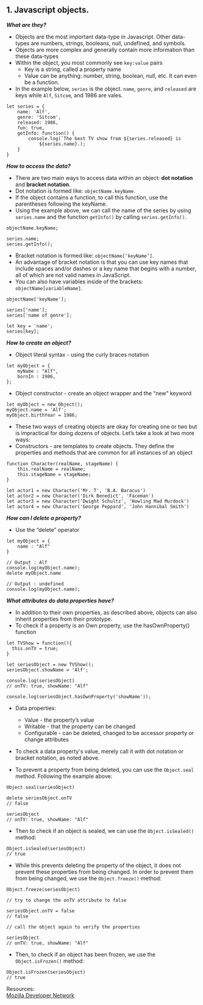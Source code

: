 ## 1. Javascript objects.

**_What are they?_**



*   Objects are the most important data-type in Javascript. Other data-types are numbers, strings, booleans, null, undefined, and symbols.
*   Objects are more complex and generally contain more information than these data-types
*   Within the object, you most commonly see `key:value` pairs
    *   Key is a string, called a property name
    *   Value can be anything: number, string, boolean, null, etc. It can even be a function.
*   In the example below, `series` is the object. `name`, `genre`, and `released` are keys while `Alf`, `Sitcom`, and 1986 are vales.

```
let series = {
    name: 'Alf',
    genre: 'Sitcom',
    released: 1986,
    fun: true,
    getInfo: function() {
        console.log(`The best TV show from ${series.released} is        
            ${series.name}.);
    }
}
```



**_How to access the data?_**

*   There are two main ways to access data within an object: **dot notation** and **bracket notation**.
*   Dot notation is formed like: `objectName.keyName`.
*   If the object contains a function, to call this function, use the parentheses following the keyName.
*   Using the example above, we can call the name of the series by using `series.name` and the function `getInfo()` by calling `series.getInfo()`.

```
objectName.keyName;

series.name;
series.getInfo();
```


*   Bracket notation is formed like: `objectName[‘keyName’]`.
*   An advantage of bracket notation is that you can use key names that include spaces and/or dashes or a key name that begins with a number, all of which are not valid names in JavaScript.
*   You can also have variables inside of the brackets: `objectName[variableName]`.

```
objectName['keyName'];

series['name'];
series['name of genre'];

let key = 'name';
series[key];
```

**_How to create an object?_**



*   Object literal syntax - using the curly braces notation

```
let myObject = {
    myName : "Alf",
    bornIn : 1986,
};
```


*   Object constructor - create an object wrapper and the “new” keyword

```
let myObject = new Object();
myObject.name = 'Alf';
myObject.birthYear = 1986;
```


*   These two ways of creating objects are okay for creating one or two but is impractical for doing dozens of objects. Let’s take a look at two more ways:
*   Constructors - are templates to create objects. They define the properties and methods that are common for all instances of an object

```
function Character(realName, stageName) {
    this.realName = realName;
    this.stageName = stageName;
} 
```



```
let actor1 = new Character('Mr. T', 'B.A. Baracus')
let actor2 = new Character('Dirk Benedict', 'Faceman')
let actor3 = new Character('Dwight Schultz', 'Howling Mad Murdock')
let actor4 = new Character('George Peppard', 'John Hannibal Smith')
```

**_How can I delete a property?_**


*   Use the “delete” operator 

```
let myObject = {
    name : "Alf"
} 
  
// Output : Alf
console.log(myObject.name); 
delete myObject.name
  
// Output : undefined
console.log(myObject.name);   
```


**_What attributes do data properties have?_**



*   In addition to their own properties, as described above, objects can also inherit properties from their prototype.
*   To check if a property is an Own property, use the hasOwnProperty() function

```
let TVShow = function(){
  this.onTV = true;
}

let seriesObject = new TVShow(); 
seriesObject.showName = 'Alf'; 

console.log(seriesObject)
// onTV: true, showName: "Alf"
  
console.log(seriesObject.hasOwnProperty('showName'));
```
*   Data properties:
    *   Value - the property’s value
    *   Writable - that the property can be changed
    *   Configurable - can be deleted, changed to be accessor property or change attributes

*   To check a data property's value, merely call it with dot notation or bracket notation, as noted above.
*   To prevent a property from being deleted, you can use the `Object.seal` method. Following the example above:

```
Object.seal(seriesObject)

delete seriesObject.onTV
// false

seriesObject
// onTV: true, showName: "Alf"

```
*   Then to check if an object is sealed, we can use the `Object.isSealed()` method:

```
Object.isSealed(seriesObject)
// true
```

*   While this prevents deleting the property of the object, it does not prevent these properties from being changed. In order to prevent them from being changed, we use the `Object.freeze()` method:

```
Object.freeze(seriesObject)

// try to change the onTV attribute to false

seriesObject.onTV = false
// false

// call the object again to verify the properties

seriesObject
// onTV: true, showName: "Alf"

```

*   Then, to check if an object has been frozen, we use the `Object.isFrozen()` method:

```
Object.isFrozen(seriesObject)
// true
```


Resources: \
[Mozilla Developer Network](https://developer.mozilla.org/en-US/docs/Web/JavaScript/Guide/Working_with_Objects)
